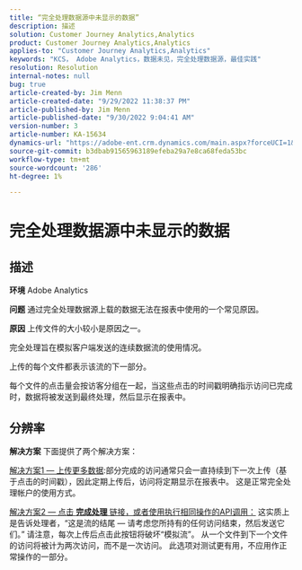 ```yaml
---
title: “完全处理数据源中未显示的数据”
description: 描述
solution: Customer Journey Analytics,Analytics
product: Customer Journey Analytics,Analytics
applies-to: "Customer Journey Analytics,Analytics"
keywords: "KCS， Adobe Analytics，数据未见，完全处理数据源，最佳实践"
resolution: Resolution
internal-notes: null
bug: true
article-created-by: Jim Menn
article-created-date: "9/29/2022 11:38:37 PM"
article-published-by: Jim Menn
article-published-date: "9/30/2022 9:04:41 AM"
version-number: 3
article-number: KA-15634
dynamics-url: "https://adobe-ent.crm.dynamics.com/main.aspx?forceUCI=1&pagetype=entityrecord&etn=knowledgearticle&id=16d995d4-4f40-ed11-9db1-0022480866ad"
source-git-commit: b3dbab91565963189efeba29a7e8ca68feda53bc
workflow-type: tm+mt
source-wordcount: '286'
ht-degree: 1%

---
```


# 完全处理数据源中未显示的数据

## 描述


<b>环境</b>
Adobe Analytics

<b>问题</b>
通过完全处理数据源上载的数据无法在报表中使用的一个常见原因。

<b>原因</b>
上传文件的大小较小是原因之一。

完全处理旨在模拟客户端发送的连续数据流的使用情况。

上传的每个文件都表示该流的下一部分。

每个文件的点击量会按访客分组在一起，当这些点击的时间戳明确指示访问已完成时，数据将被发送到最终处理，然后显示在报表中。


## 分辨率


<b>解决方案</b>
下面提供了两个解决方案：

<u>解决方案1 — 上传更多数据</u>:部分完成的访问通常只会一直持续到下一次上传（基于点击的时间戳），因此定期上传后，访问将定期显示在报表中。
这是正常完全处理帐户的使用方式。

<u>解决方案2 — 点击 <b>完成处理</b> 链接，或者使用执行相同操作的API调用：</u>
这实质上是告诉处理者，“这是流的结尾 — 请考虑您所持有的任何访问结束，然后发送它们。”
请注意，每次上传后点击此按钮将破坏“模拟流”。
从一个文件到下一个文件的访问将被计为两次访问，而不是一次访问。
此选项对测试更有用，不应用作正常操作的一部分。
